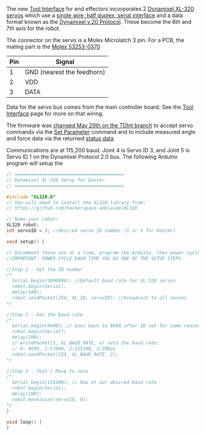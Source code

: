 The new [Tool Interface](End-Effectors) for end effectors incorporates 2 [Dynamixel XL-320 servos](http://support.robotis.com/en/product/actuator/dynamixel_x/xl_series/xl-320.htm) which use a [single wire, half duplex, serial interface](http://support.robotis.com/en/product/actuator/dynamixel_x/xl-series_main.htm) and a data format known as the [Dynamixel v.20 Protocol](http://support.robotis.com/en/product/actuator/dynamixel_pro/communication.htm). These become the 6th and 7th axis for the robot.

The connector on the servo is a Molex Microlatch 3 pin. For a PCB, the mating part is the [Molex 53253-0370](https://www.mouser.com/ProductDetail/Molex/53253-0370?qs=sGAEpiMZZMs%252bGHln7q6pm%2fK1Y9dcUIE1bkILUHD%2fB%252bE%3d)

Pin | Signal 
--- | ---- 
 1 | GND (nearest the feedhorn)
 2 | VDD 
 3 | DATA 

Data for the servo bus comes from the main controller board. See the [Tool Interface](End-Effectors) page for more on that wiring.

The firmware was [changed May 29th on the TDInt branch](../commit/42df0e01285ef8b67764ed53f3cc697df44d4d93) to accept servo commands via the [Set Parameter](set-parameter-oplet) command and to include measured angle and force data via the returned [status data](status-data)

Communications are at 115,200 baud. Joint 4 is Servo ID 3, and Joint 5 is Servo ID 1 on the Dynamixel Protocol 2.0 bus. The following Arduino program will setup the 

````C++
// ========================================
// Dynamixel XL-320 Setup for Dexter
// ========================================

#include "XL320.h"
// You will need to install the XL320 library from:
// https://github.com/hackerspace-adelaide/XL320

// Name your robot!
XL320 robot;
int servoID = 3; //desired servo ID number (1 or 3 for Dexter)

void setup() {

// Uncomment these one at a time, program the Arduino, then power cycle the servo
//IMPORTANT: POWER CYCLE EACH TIME YOU DO ONE OF THE SETUP STEPS

//Step 1 - Set the ID number
/*
  Serial.begin(1000000); //Default baud rate for XL-320 servos
  robot.begin(Serial); 
  delay(100);
  robot.sendPacket(254, XL_ID, servoID); //broadcast to all servos
*/

//Step 2 - Set the baud rate
/*
  Serial.begin(9600); // Goes back to 9600 after ID set for some reason
  robot.begin(Serial); 
  delay(100);
  // writePacket(1, XL_BAUD_RATE, x) sets the baud rate:
  // 0: 9600, 1:57600, 2:115200, 3:1Mbps
  robot.sendPacket(254, XL_BAUD_RATE, 2);
*/

//Step 3 - Test / Move to zero
/*
  Serial.begin(115200); // Now at our desired baud rate
  robot.begin(Serial);
  delay(100);
  robot.moveJoint(servoID, 0);  
*/
}

void loop() {
}
```` 